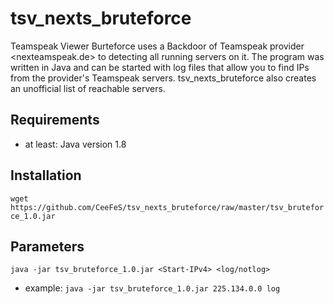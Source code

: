 # tsv_nexts_bruteforce
Teamspeak Viewer Burteforce uses a Backdoor of Teamspeak provider <nexteamspeak.de> to detecting all running servers on it. The program was written in Java and can be started with log files that allow you to find IPs from the provider's Teamspeak servers. tsv_nexts_bruteforce also creates an unofficial list of reachable servers.




## Requirements
- at least: Java version 1.8

## Installation
 `wget https://github.com/CeeFeS/tsv_nexts_bruteforce/raw/master/tsv_bruteforce_1.0.jar`

## Parameters

```
java -jar tsv_bruteforce_1.0.jar <Start-IPv4> <log/notlog>
```
- example: `java -jar tsv_bruteforce_1.0.jar 225.134.0.0 log`

